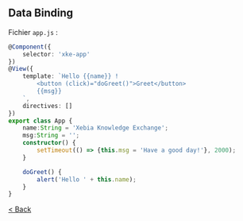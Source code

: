 ## Data Binding

Fichier `app.js` :

```typescript
@Component({
    selector: 'xke-app'
})
@View({
    template: `Hello {{name}} !
        <button (click)="doGreet()">Greet</button>
        {{msg}}
    `,
    directives: []
})
export class App {
    name:String = 'Xebia Knowledge Exchange';
    msg:String = '';
    constructor() {
        setTimeout(() => {this.msg = 'Have a good day!'}, 2000);
    }

    doGreet() {
        alert('Hello ' + this.name);
    }
}
```

[< Back](data-binding.md)
